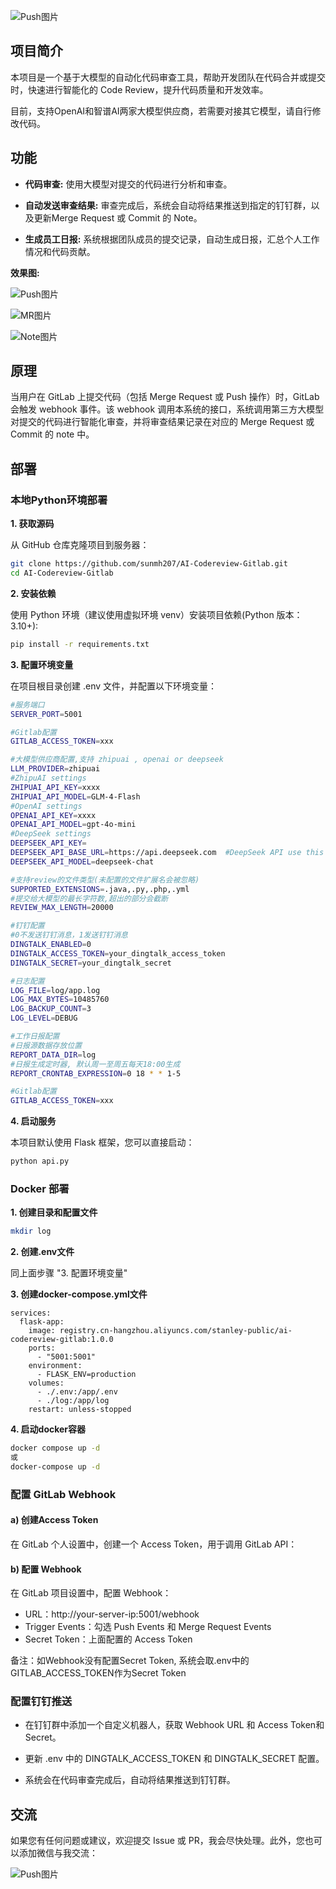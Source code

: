 ![Push图片](./doc/img/ai-codereview-cartoon.png)

## 项目简介

本项目是一个基于大模型的自动化代码审查工具，帮助开发团队在代码合并或提交时，快速进行智能化的 Code Review，提升代码质量和开发效率。

目前，支持OpenAI和智谱AI两家大模型供应商，若需要对接其它模型，请自行修改代码。

## 功能

- **代码审查:**
  使用大模型对提交的代码进行分析和审查。

- **自动发送审查结果:**
  审查完成后，系统会自动将结果推送到指定的钉钉群，以及更新Merge Request 或 Commit 的 Note。

- **生成员工日报:**
  系统根据团队成员的提交记录，自动生成日报，汇总个人工作情况和代码贡献。

**效果图:**

![Push图片](./doc/img/push.jpeg)

![MR图片](./doc/img/mr.jpeg)

![Note图片](./doc/img/note.jpeg)

## 原理

当用户在 GitLab 上提交代码（包括 Merge Request 或 Push 操作）时，GitLab 会触发 webhook 事件。该 webhook
调用本系统的接口，系统调用第三方大模型对提交的代码进行智能化审查，并将审查结果记录在对应的 Merge Request 或 Commit 的 note
中。

## 部署

### 本地Python环境部署

**1. 获取源码**

从 GitHub 仓库克隆项目到服务器：

```bash
git clone https://github.com/sunmh207/AI-Codereview-Gitlab.git
cd AI-Codereview-Gitlab
```

**2. 安装依赖**

使用 Python 环境（建议使用虚拟环境 venv）安装项目依赖(Python 版本：3.10+):

```bash
pip install -r requirements.txt
```

**3. 配置环境变量**

在项目根目录创建 .env 文件，并配置以下环境变量：

```bash
#服务端口
SERVER_PORT=5001

#Gitlab配置
GITLAB_ACCESS_TOKEN=xxx

#大模型供应商配置,支持 zhipuai , openai or deepseek
LLM_PROVIDER=zhipuai
#ZhipuAI settings
ZHIPUAI_API_KEY=xxxx
ZHIPUAI_API_MODEL=GLM-4-Flash
#OpenAI settings
OPENAI_API_KEY=xxxx
OPENAI_API_MODEL=gpt-4o-mini
#DeepSeek settings
DEEPSEEK_API_KEY=
DEEPSEEK_API_BASE_URL=https://api.deepseek.com  #DeepSeek API use this base url
DEEPSEEK_API_MODEL=deepseek-chat

#支持review的文件类型(未配置的文件扩展名会被忽略)
SUPPORTED_EXTENSIONS=.java,.py,.php,.yml
#提交给大模型的最长字符数,超出的部分会截断
REVIEW_MAX_LENGTH=20000

#钉钉配置
#0不发送钉钉消息，1发送钉钉消息
DINGTALK_ENABLED=0
DINGTALK_ACCESS_TOKEN=your_dingtalk_access_token
DINGTALK_SECRET=your_dingtalk_secret

#日志配置
LOG_FILE=log/app.log
LOG_MAX_BYTES=10485760
LOG_BACKUP_COUNT=3
LOG_LEVEL=DEBUG

#工作日报配置
#日报源数据存放位置
REPORT_DATA_DIR=log
#日报生成定时器, 默认周一至周五每天18:00生成
REPORT_CRONTAB_EXPRESSION=0 18 * * 1-5

#Gitlab配置
GITLAB_ACCESS_TOKEN=xxx
```

**4. 启动服务**

本项目默认使用 Flask 框架，您可以直接启动：

```bash
python api.py
```

### Docker 部署

**1. 创建目录和配置文件**
```bash
mkdir log
```

**2. 创建.env文件**

同上面步骤 "3. 配置环境变量"

**3. 创建docker-compose.yml文件**

```
services:
  flask-app:
    image: registry.cn-hangzhou.aliyuncs.com/stanley-public/ai-codereview-gitlab:1.0.0
    ports:
      - "5001:5001"
    environment:
      - FLASK_ENV=production
    volumes:
      - ./.env:/app/.env
      - ./log:/app/log
    restart: unless-stopped
```
**4. 启动docker容器**

```bash
docker compose up -d 
或
docker-compose up -d
```

### 配置 GitLab Webhook

#### **a) 创建Access Token**

在 GitLab 个人设置中，创建一个 Access Token，用于调用 GitLab API：

#### **b) 配置 Webhook**

在 GitLab 项目设置中，配置 Webhook：

- URL：http://your-server-ip:5001/webhook
- Trigger Events：勾选 Push Events 和 Merge Request Events
- Secret Token：上面配置的 Access Token

备注：如Webhook没有配置Secret Token, 系统会取.env中的GITLAB_ACCESS_TOKEN作为Secret Token

### 配置钉钉推送

- 在钉钉群中添加一个自定义机器人，获取 Webhook URL 和 Access Token和Secret。

- 更新 .env 中的 DINGTALK_ACCESS_TOKEN 和 DINGTALK_SECRET 配置。

- 系统会在代码审查完成后，自动将结果推送到钉钉群。

## 交流

如果您有任何问题或建议，欢迎提交 Issue 或 PR，我会尽快处理。此外，您也可以添加微信与我交流：

![Push图片](./doc/img/wechat.jpeg)